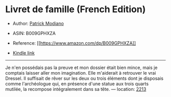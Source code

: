 # Livret de famille (French Edition)

* Author: [Patrick Modiano](https://www.amazon.comundefined)
* ASIN: B009GPHXZA




* Reference: [[https://www.amazon.com/dp/B009GPHXZA]]
* [Kindle link](kindle://book?action=open&asin=B009GPHXZA)


---
Je n'en possédais pas la preuve et mon dossier était bien mince, mais je comptais laisser aller mon imagination. Elle m'aiderait à retrouver le vrai Dressel. Il suffisait de rêver sur les deux ou trois éléments dont je disposais comme l'archéologue qui, en présence d'une statue aux trois quarts mutilée, la recompose intégralement dans sa tête. — location: [2213](kindle://book?action=open&asin=B009GPHXZA&location=2213)

